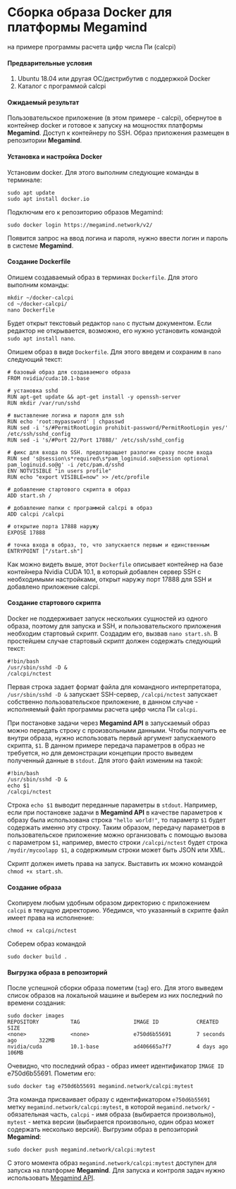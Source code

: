 # Сборка образа Docker для платформы Megamind
на примере программы расчета цифр числа Пи (calcpi)

#### Предварительные условия 
1. Ubuntu 18.04 или другая ОС/дистрибутив с поддержкой Docker
2. Каталог с программой calcpi

#### Ожидаемый результат
Пользовательское приложение (в этом примере - calcpi), обернутое в контейнер docker и готовое к запуску на мощностях платформы **Megamind**. Доступ к контейнеру по SSH. Образ приложения размещен в репозитории **Megamind**.

#### Установка и настройка Docker
Установим docker. Для этого выполним следующие команды в терминале:

```
sudo apt update
sudo apt install docker.io
```
Подключим его к репозиторию образов Megamind:

```
sudo docker login https://megamind.network/v2/
```
Появится запрос на ввод логина и пароля, нужно ввести логин и пароль в системе **Megamind**.

#### Создание Dockerfile
Опишем создаваемый образ в терминах ```Dockerfile```. Для этого выполним команды:

```
mkdir ~/docker-calcpi
cd ~/docker-calcpi/
nano Dockerfile
```

Будет открыт текстовый редактор ```nano``` с пустым документом. Если редактор не открывается, возможно, его нужно установить командой ```sudo apt install nano```.

Опишем образ в виде ```Dockerfile```. Для этого введем и сохраним в ```nano``` следующий текст:

```
# базовый образ для создаваемого образа
FROM nvidia/cuda:10.1-base

# установка sshd
RUN apt-get update && apt-get install -y openssh-server
RUN mkdir /var/run/sshd

# выставление логина и пароля для ssh
RUN echo 'root:mypassword' | chpasswd
RUN sed -i 's/#PermitRootLogin prohibit-password/PermitRootLogin yes/' /etc/ssh/sshd_config
RUN sed -i 's/#Port 22/Port 17888/' /etc/ssh/sshd_config

# фикс для входа по SSH. предотвращает разлогин сразу после входа
RUN sed 's@session\s*required\s*pam_loginuid.so@session optional pam_loginuid.so@g' -i /etc/pam.d/sshd
ENV NOTVISIBLE "in users profile"
RUN echo "export VISIBLE=now" >> /etc/profile

# добавление стартового скрипта в образ
ADD start.sh /

# добавление папки с программой calcpi в образ
ADD calcpi /calcpi

# открытие порта 17888 наружу
EXPOSE 17888

# точка входа в образ, то, что запускается первым и единственным
ENTRYPOINT ["/start.sh"]
```
Как можно видеть выше, этот ```Dockerfile``` описывает контейнер на базе контейнера Nvidia CUDA 10.1, в который добавлен сервер SSH с необходимыми настройками, открыт наружу порт 17888 для SSH и добавлено приложение calcpi.

#### Создание стартового скрипта
Docker не поддерживает запуск нескольких сущностей из одного образа, поэтому для запуска и SSH, и пользовательского приложения необходим стартовый скрипт. Создадим его, вызвав ```nano start.sh```. В простейшем случае стартовый скрипт должен содержать следующий текст:

```
#!bin/bash
/usr/sbin/sshd -D &
/calcpi/nctest
```
Первая строка задает формат файла для командного интерпретатора, ```/usr/sbin/sshd -D &``` запускает SSH-сервер, ```/calcpi/nctest``` запускает собственно пользовательское приложение, в данном случае - исполняемый файл программы расчета цифр числа Пи ```calcpi```.

При постановке задачи через **Megamind API** в запускаемый образ можно передать строку с произвольными данными. Чтобы получить ее внутри образа, нужно использовать первый аргумент запускаемого скрипта, ```$1```. В данном примере передача параметров в образ не требуется, но для демонстрации концепции просто выведем полученный данные в ```stdout```. Для этого файл изменим на такой:
```
#!bin/bash
/usr/sbin/sshd -D &
echo $1
/calcpi/nctest
```

Строка ```echo $1``` выводит переданные параметры в ```stdout```. Например, если при постановке задачи в **Megamind API** в качестве параметров к образу была использована строка ```"hello world!"```, то параметр ```$1``` будет содержать именно эту строку. Таким образом, передачу параметров в пользовательское приложение можно организовать с помощью вызова с параметром ```$1```, например, вместо строки ```/calcpi/nctest``` будет строка ```/mydir/mycoolapp $1```, а содержимым строки может быть JSON или XML.

Скрипт должен иметь права на запуск. Выставить их можно командой ```chmod +x start.sh```.

#### Создание образа
Скопируем любым удобным образом директорию с приложением ```calcpi``` в текущую директорию. Убедимся, что указанный в скрипте файл имеет права на исполнение:
```
chmod +x calcpi/nctest
```
Соберем образ командой 
```
sudo docker build .
```

#### Выгрузка образа в репозиторий
После успешной сборки образа пометим (```tag```) его. Для этого выведем список образов на локальной машине и выберем из них последний по времени создания:
```
sudo docker images
REPOSITORY          TAG                 IMAGE ID            CREATED             SIZE
<none>              <none>              e750d6b55691        7 seconds ago       322MB
nvidia/cuda         10.1-base           ad406665a7f7        4 days ago          106MB
```
Очевидно, что последний образ - образ имеет идентификатор ```IMAGE ID``` e750d6b55691. Пометим его:
```
sudo docker tag e750d6b55691 megamind.network/calcpi:mytest
```
Эта команда присваивает образу с идентификатором ```e750d6b55691``` метку ```megamind.network/calcpi:mytest```, в которой ```megamind.network/``` - обязательная часть, ```calcpi``` - имя образа (выбирается произвольно), ```mytest``` - метка версии (выбирается произвольно, один образ может содержать несколько версий).
Выгрузим образ в репозиторий **Megamind**:
```
sudo docker push megamind.network/calcpi:mytest
```
С этого момента образ ```megamind.network/calcpi:mytest``` доступен для запуска на платформе **Megamind**. Для запуска и контроля задач нужно использовать [Megamind API](./api-readme.md).